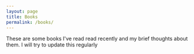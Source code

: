 ```yaml
---
layout: page
title: Books 
permalink: /books/
---
```


These are some books I've read read recently and my brief thoughts about them. I will try to update this regularly
